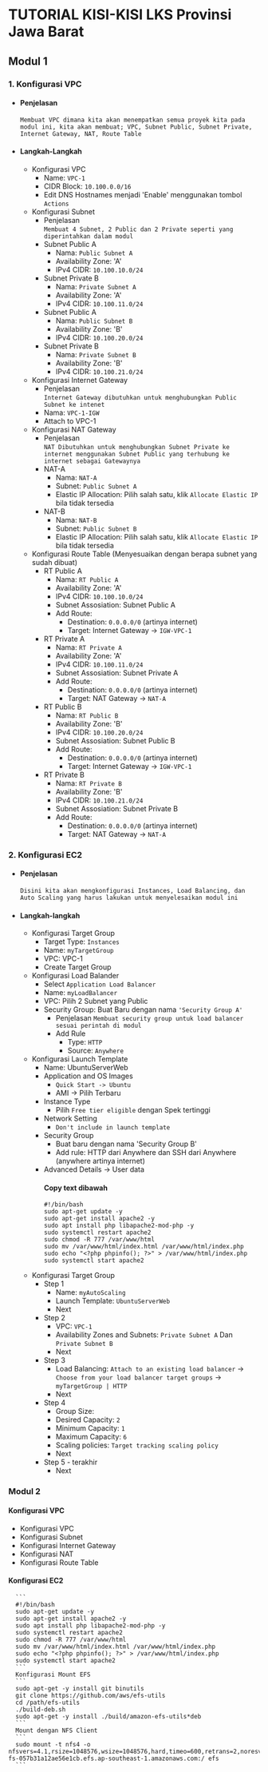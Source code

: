 # TUTORIAL KISI-KISI LKS Provinsi Jawa Barat
## Modul 1
### 1. Konfigurasi VPC
- #### Penjelasan  
  ```Membuat VPC dimana kita akan menempatkan semua proyek kita pada modul ini, kita akan membuat; VPC, Subnet Public, Subnet Private, Internet Gateway, NAT, Route Table```
- #### Langkah-Langkah
  - Konfigurasi VPC
    - Name: `VPC-1`
    - CIDR Block: `10.100.0.0/16`
    - Edit DNS Hostnames menjadi 'Enable' menggunakan tombol `Actions`
  - Konfigurasi Subnet
    - Penjelasan  
    ```Membuat 4 Subnet, 2 Public dan 2 Private seperti yang diperintahkan dalam modul```
    - Subnet Public A
      - Nama: `Public Subnet A`
      - Availability Zone: 'A'
      - IPv4 CIDR: `10.100.10.0/24`
    - Subnet Private B
      - Nama: `Private Subnet A`
      - Availability Zone: 'A'
      - IPv4 CIDR: `10.100.11.0/24`
    - Subnet Public A
      - Nama: `Public Subnet B`
      - Availability Zone: 'B'
      - IPv4 CIDR: `10.100.20.0/24`
    - Subnet Private B
      - Nama: `Private Subnet B`
      - Availability Zone: 'B'
      - IPv4 CIDR: `10.100.21.0/24`
   - Konfigurasi Internet Gateway
     - Penjelasan  
     ```Internet Gateway dibutuhkan untuk menghubungkan Public Subnet ke intenet```
     - Nama: `VPC-1-IGW`
     - Attach to VPC-1
   - Konfigurasi NAT Gateway
     - Penjelasan  
     ```NAT Dibutuhkan untuk menghubungkan Subnet Private ke internet menggunakan Subnet Public yang terhubung ke internet sebagai Gatewaynya```
     - NAT-A
       - Nama: `NAT-A`
       - Subnet: `Public Subnet A`
       - Elastic IP Allocation: Pilih salah satu, klik `Allocate Elastic IP` bila tidak tersedia
     - NAT-B
       - Nama: `NAT-B`
       - Subnet: `Public Subnet B`
       - Elastic IP Allocation: Pilih salah satu, klik `Allocate Elastic IP` bila tidak tersedia
  - Konfigurasi Route Table (Menyesuaikan dengan berapa subnet yang sudah dibuat)
    - RT Public A
      - Nama: `RT Public A`
      - Availability Zone: 'A'
      - IPv4 CIDR: `10.100.10.0/24`
      - Subnet Assosiation: Subnet Public A
      - Add Route:
        - Destination: `0.0.0.0/0` (artinya internet)
        - Target: Internet Gateway -> `IGW-VPC-1`
    - RT Private A
      - Nama: `RT Private A`
      - Availability Zone: 'A'
      - IPv4 CIDR: `10.100.11.0/24`
      - Subnet Assosiation: Subnet Private A
      - Add Route:
        - Destination: `0.0.0.0/0` (artinya internet)
        - Target: NAT Gateway -> `NAT-A`
    - RT Public B
      - Nama: `RT Public B`
      - Availability Zone: 'B'
      - IPv4 CIDR: `10.100.20.0/24`
      - Subnet Assosiation: Subnet Public B
      - Add Route:
        - Destination: `0.0.0.0/0` (artinya internet)
        - Target: Internet Gateway -> `IGW-VPC-1`
    - RT Private B
      - Nama: `RT Private B`
      - Availability Zone: 'B'
      - IPv4 CIDR: `10.100.21.0/24`
      - Subnet Assosiation: Subnet Private B
      - Add Route:
        - Destination: `0.0.0.0/0` (artinya internet)
        - Target: NAT Gateway -> `NAT-A`
### 2. Konfigurasi EC2
- #### Penjelasan  
  ```Disini kita akan mengkonfigurasi Instances, Load Balancing, dan Auto Scaling yang harus lakukan untuk menyelesaikan modul ini```
- #### Langkah-langkah
  - Konfigurasi Target Group
    - Target Type: `Instances`
    - Name: `myTargetGroup`
    - VPC: VPC-1
    - Create Target Group
  - Konfigurasi Load Balander
    - Select `Application Load Balancer`
    - Name: `myLoadBalancer`
    - VPC: Pilih 2 Subnet yang Public
    - Security Group: Buat Baru dengan nama `'Security Group A'`
      - Penjelasan
      ```Membuat security group untuk load balancer sesuai perintah di modul```
      - Add Rule
        - Type: `HTTP`
        - Source: `Anywhere`
  - Konfigurasi Launch Template
    - Name: UbuntuServerWeb
    - Application and OS Images 
      - `Quick Start -> Ubuntu`
      - AMI -> Pilih Terbaru
    - Instance Type
      - Pilih `Free tier eligible` dengan Spek tertinggi
    - Network Setting
      - `Don't include in launch template`
    - Security Group 
      - Buat baru dengan nama 'Security Group B'
      - Add rule: HTTP dari Anywhere dan SSH dari Anywhere (anywhere artinya internet)
    - Advanced Details -> User data
      #### Copy text dibawah
      ```
      #!/bin/bash
      sudo apt-get update -y
      sudo apt-get install apache2 -y
      sudo apt install php libapache2-mod-php -y
      sudo systemctl restart apache2
      sudo chmod -R 777 /var/www/html
      sudo mv /var/www/html/index.html /var/www/html/index.php
      sudo echo "<?php phpinfo(); ?>" > /var/www/html/index.php
      sudo systemctl start apache2
      ```
  - Konfigurasi Target Group
    - Step 1
      - Name: `myAutoScaling`
      - Launch Template: `UbuntuServerWeb`
      - Next
    - Step 2
      - VPC: `VPC-1`
      - Availability Zones and Subnets: `Private Subnet A` Dan `Private Subnet B`
      - Next
    - Step 3
      - Load Balancing: `Attach to an existing load balancer` -> `Choose from your load balancer target groups` -> `myTargetGroup | HTTP`
      - Next
    - Step 4
      - Group Size:
       -  Desired Capacity: `2`
       -  Minimum Capacity: `1`
       -  Maximum Capacity: `6`
      - Scaling policies: `Target tracking scaling policy`
      - Next
    - Step 5 - terakhir
      - Next
### Modul 2
#### Konfigurasi VPC
   - Konfigurasi VPC
   - Konfigurasi Subnet
   - Konfigurasi Internet Gateway
   - Konfigurasi NAT
   - Konfigurasi Route Table
#### Konfigurasi EC2
      ```
      #!/bin/bash
      sudo apt-get update -y
      sudo apt-get install apache2 -y
      sudo apt install php libapache2-mod-php -y
      sudo systemctl restart apache2
      sudo chmod -R 777 /var/www/html
      sudo mv /var/www/html/index.html /var/www/html/index.php
      sudo echo "<?php phpinfo(); ?>" > /var/www/html/index.php
      sudo systemctl start apache2
      ```
      Konfigurasi Mount EFS
      ```
      sudo apt-get -y install git binutils
      git clone https://github.com/aws/efs-utils
      cd /path/efs-utils
      ./build-deb.sh
      sudo apt-get -y install ./build/amazon-efs-utils*deb
      ```
      Mount dengan NFS Client
      ```
      sudo mount -t nfs4 -o nfsvers=4.1,rsize=1048576,wsize=1048576,hard,timeo=600,retrans=2,noresvport fs-057b31a12ae56e1cb.efs.ap-southeast-1.amazonaws.com:/ efs
      ```
  
